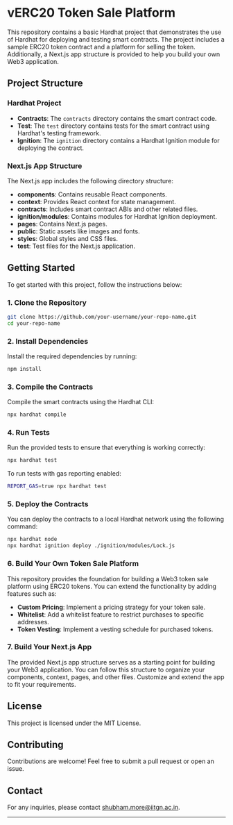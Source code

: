 # vERC20 Token Sale Platform

This repository contains a basic Hardhat project that demonstrates the use of Hardhat for deploying and testing smart contracts. The project includes a sample ERC20 token contract and a platform for selling the token. Additionally, a Next.js app structure is provided to help you build your own Web3 application.

## Project Structure

### Hardhat Project

- **Contracts**: The `contracts` directory contains the smart contract code.
- **Test**: The `test` directory contains tests for the smart contract using Hardhat's testing framework.
- **Ignition**: The `ignition` directory contains a Hardhat Ignition module for deploying the contract.

### Next.js App Structure

The Next.js app includes the following directory structure:

- **components**: Contains reusable React components.
- **context**: Provides React context for state management.
- **contracts**: Includes smart contract ABIs and other related files.
- **ignition/modules**: Contains modules for Hardhat Ignition deployment.
- **pages**: Contains Next.js pages.
- **public**: Static assets like images and fonts.
- **styles**: Global styles and CSS files.
- **test**: Test files for the Next.js application.

## Getting Started

To get started with this project, follow the instructions below:

### 1. Clone the Repository

```bash
git clone https://github.com/your-username/your-repo-name.git
cd your-repo-name
```

### 2. Install Dependencies

Install the required dependencies by running:

```bash
npm install
```

### 3. Compile the Contracts

Compile the smart contracts using the Hardhat CLI:

```bash
npx hardhat compile
```

### 4. Run Tests

Run the provided tests to ensure that everything is working correctly:

```bash
npx hardhat test
```

To run tests with gas reporting enabled:

```bash
REPORT_GAS=true npx hardhat test
```

### 5. Deploy the Contracts

You can deploy the contracts to a local Hardhat network using the following command:

```bash
npx hardhat node
npx hardhat ignition deploy ./ignition/modules/Lock.js
```

### 6. Build Your Own Token Sale Platform

This repository provides the foundation for building a Web3 token sale platform using ERC20 tokens. You can extend the functionality by adding features such as:

- **Custom Pricing**: Implement a pricing strategy for your token sale.
- **Whitelist**: Add a whitelist feature to restrict purchases to specific addresses.
- **Token Vesting**: Implement a vesting schedule for purchased tokens.

### 7. Build Your Next.js App

The provided Next.js app structure serves as a starting point for building your Web3 application. You can follow this structure to organize your components, context, pages, and other files. Customize and extend the app to fit your requirements.

## License

This project is licensed under the MIT License.

## Contributing

Contributions are welcome! Feel free to submit a pull request or open an issue.

## Contact

For any inquiries, please contact shubham.more@iitgn.ac.in.

---

